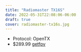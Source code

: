 ```yaml
---
title: "Radiomaster TX16S"
date: 2022-05-31T22:08:06-06:00
draft: true
cover: radiomaster-tx16s.jpg
---
```


- Protocol: OpenTX
- $289.99 [getfpv](https://www.getfpv.com/radiomaster-tx16s-max-edition-multi-protocol-rf-2-4ghz-16ch-radio-transmitter-hall-gimbal.html)

